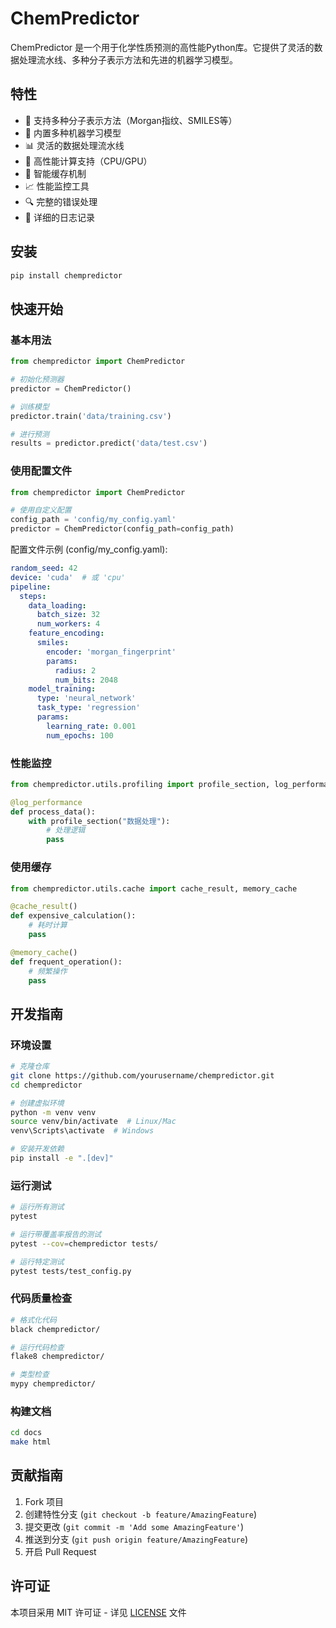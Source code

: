 # ChemPredictor

ChemPredictor 是一个用于化学性质预测的高性能Python库。它提供了灵活的数据处理流水线、多种分子表示方法和先进的机器学习模型。

## 特性

- 🧪 支持多种分子表示方法（Morgan指纹、SMILES等）
- 🤖 内置多种机器学习模型
- 📊 灵活的数据处理流水线
- 🚀 高性能计算支持（CPU/GPU）
- 💾 智能缓存机制
- 📈 性能监控工具
- 🔍 完整的错误处理
- 📝 详细的日志记录

## 安装

```bash
pip install chempredictor
```

## 快速开始

### 基本用法

```python
from chempredictor import ChemPredictor

# 初始化预测器
predictor = ChemPredictor()

# 训练模型
predictor.train('data/training.csv')

# 进行预测
results = predictor.predict('data/test.csv')
```

### 使用配置文件

```python
from chempredictor import ChemPredictor

# 使用自定义配置
config_path = 'config/my_config.yaml'
predictor = ChemPredictor(config_path=config_path)
```

配置文件示例 (config/my_config.yaml):
```yaml
random_seed: 42
device: 'cuda'  # 或 'cpu'
pipeline:
  steps:
    data_loading:
      batch_size: 32
      num_workers: 4
    feature_encoding:
      smiles:
        encoder: 'morgan_fingerprint'
        params:
          radius: 2
          num_bits: 2048
    model_training:
      type: 'neural_network'
      task_type: 'regression'
      params:
        learning_rate: 0.001
        num_epochs: 100
```

### 性能监控

```python
from chempredictor.utils.profiling import profile_section, log_performance

@log_performance
def process_data():
    with profile_section("数据处理"):
        # 处理逻辑
        pass
```

### 使用缓存

```python
from chempredictor.utils.cache import cache_result, memory_cache

@cache_result()
def expensive_calculation():
    # 耗时计算
    pass

@memory_cache()
def frequent_operation():
    # 频繁操作
    pass
```

## 开发指南

### 环境设置

```bash
# 克隆仓库
git clone https://github.com/yourusername/chempredictor.git
cd chempredictor

# 创建虚拟环境
python -m venv venv
source venv/bin/activate  # Linux/Mac
venv\Scripts\activate  # Windows

# 安装开发依赖
pip install -e ".[dev]"
```

### 运行测试

```bash
# 运行所有测试
pytest

# 运行带覆盖率报告的测试
pytest --cov=chempredictor tests/

# 运行特定测试
pytest tests/test_config.py
```

### 代码质量检查

```bash
# 格式化代码
black chempredictor/

# 运行代码检查
flake8 chempredictor/

# 类型检查
mypy chempredictor/
```

### 构建文档

```bash
cd docs
make html
```

## 贡献指南

1. Fork 项目
2. 创建特性分支 (`git checkout -b feature/AmazingFeature`)
3. 提交更改 (`git commit -m 'Add some AmazingFeature'`)
4. 推送到分支 (`git push origin feature/AmazingFeature`)
5. 开启 Pull Request

## 许可证

本项目采用 MIT 许可证 - 详见 [LICENSE](LICENSE) 文件